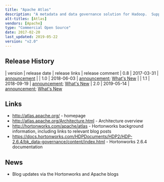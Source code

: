```yaml
---
title: "Apache Atlas"
description: "A metadata and data governance solution for Hadoop.  Supports an extensible metadata model with out of the box support for Hive datasets and data lineage from Hive queries and Sqoop imports, with limited support for Falcon, Storm and Kafka.  Allows datasets and data items to be tagged (and for these tags to be used for access control by Apache Ranger), and includes support for business taxonomies as a technical preview.  Implemented as a graph based database using Titan (which by default uses HBase and Solr), with a web based user interface and a REST API for searching and visualising/retrieving metadata, and Kafka topics for the ingest of metadata (primarily from hooks in metadata sources such as Hive or Sqoop) and the publishing of metadata change events.  Donated to the Apache Foundation in May 2015 by the Hortonworks Data Governance Initiative in partnership with Aetna, Merck, Target, Schlumberger and SAS, graduating in June 2017.  Has not yet reached a v1.0 milestone, but is still under active development."
alt-titles: [Atlas]
vendors: [Apache]
type: "Commercial Open Source"
date: 2017-02-20
last_updated: 2019-05-22
version: "v2.0"
---
```

## Release History

| version | release date | release links | release comment
| 0.8 | 2017-03-31 | [announcement](http://mail-archives.apache.org/mod_mbox/www-announce/201703.mbox/%3C8634D8C3-56D3-4E13-B292-B6C51F6AD5CC%40apache.org%3E) |
| 1.0 | 2018-06-03 | [announcement](http://mail-archives.apache.org/mod_mbox/www-announce/201806.mbox/%3C05E989B0-4F8E-4BCE-88B0-2CC06DE2241F%40apache.org%3E); [What's New](http://atlas.apache.org/1.0.0/WhatsNew-1.0.html) |
| 1.1 | 2018-09-19 | [announcement](http://mail-archives.apache.org/mod_mbox/www-announce/201809.mbox/%3CCAF5p1-MtRfvSWy4zBGmPZDAaisKCmMuxsWvEE3A115XJnDj1Nw@mail.gmail.com%3E); [What's New](http://atlas.apache.org/WhatsNew-1.1.html)
| 2.0 | 2019-05-14 | [announcement](http://mail-archives.apache.org/mod_mbox/www-announce/201905.mbox/%3CCALwrMOWtyburR_iAFiKL9s-pdqt1QthPnSpP6OmsA0Kumq-ndw@mail.gmail.com%3E); [What's New](http://atlas.apache.org/WhatsNew-2.0.html)

## Links

* <http://atlas.apache.org/> - homepage
* <http://atlas.apache.org/Architecture.html> - Architecture overview
* <http://hortonworks.com/apache/atlas> - Hortonworks background information, including links to relevant blog posts
* <https://docs.hortonworks.com/HDPDocuments/HDP2/HDP-2.6.4/bk_data-governance/content/index.html> - Hortonworks 2.6.4 documentation

## News

* Blog updates via the Hortonworks and Apache blogs